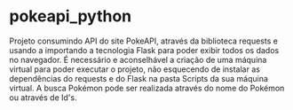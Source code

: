 # pokeapi_python
Projeto consumindo API do site PokeAPI, através da biblioteca requests e usando a importando a tecnologia Flask para poder exibir todos os dados no navegador.
É necessário e aconselhável a criação de uma máquina virtual para poder executar o projeto, não esquecendo de instalar as dependências do requests e do Flask na pasta Scripts da sua máquina
virtual.
A busca Pokémon pode ser realizada através do nome do Pokémon ou através de Id's.
